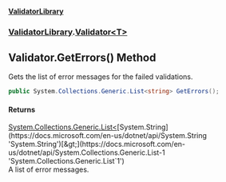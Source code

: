 #### [ValidatorLibrary](ValidatorLibrary.md 'ValidatorLibrary')
### [ValidatorLibrary](ValidatorLibrary.md 'ValidatorLibrary').[Validator&lt;T&gt;](Validator_T_.md 'ValidatorLibrary.Validator<T>')

## Validator<T>.GetErrors() Method

Gets the list of error messages for the failed validations.

```csharp
public System.Collections.Generic.List<string> GetErrors();
```

#### Returns
[System.Collections.Generic.List&lt;](https://docs.microsoft.com/en-us/dotnet/api/System.Collections.Generic.List-1 'System.Collections.Generic.List`1')[System.String](https://docs.microsoft.com/en-us/dotnet/api/System.String 'System.String')[&gt;](https://docs.microsoft.com/en-us/dotnet/api/System.Collections.Generic.List-1 'System.Collections.Generic.List`1')  
A list of error messages.